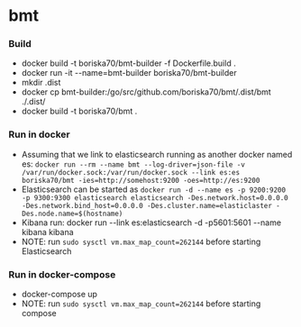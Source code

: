# bmt


### Build
 - docker build -t boriska70/bmt-builder -f Dockerfile.build .
 - docker run -it --name=bmt-builder boriska70/bmt-builder
 - mkdir .dist
 - docker cp  bmt-builder:/go/src/github.com/boriska70/bmt/.dist/bmt ./.dist/
 - docker build -t boriska70/bmt .

### Run in docker
  - Assuming that we link to elasticsearch running as another docker named es:
  `docker run --rm --name bmt --log-driver=json-file -v /var/run/docker.sock:/var/run/docker.sock --link es:es boriska70/bmt -ies=http://somehost:9200 -oes=http://es:9200`
  - Elasticsearch can be started as
  `docker run -d --name es -p 9200:9200 -p 9300:9300 elasticsearch elasticsearch -Des.network.host=0.0.0.0 -Des.network.bind_host=0.0.0.0 -Des.cluster.name=elasticlaster -Des.node.name=$(hostname)`
  - Kibana run: docker run --link es:elasticsearch -d -p5601:5601 --name kibana kibana
  - NOTE: run ```sudo sysctl vm.max_map_count=262144``` before starting Elasticsearch

### Run in docker-compose
  - docker-compose up
  - NOTE: run ```sudo sysctl vm.max_map_count=262144``` before starting compose

